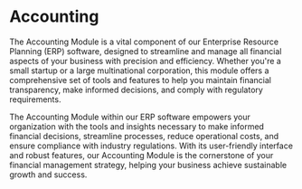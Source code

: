 # Accounting

The Accounting Module is a vital component of our Enterprise Resource Planning (ERP) software, designed to streamline and manage all financial aspects of your business with precision and efficiency. Whether you're a small startup or a large multinational corporation, this module offers a comprehensive set of tools and features to help you maintain financial transparency, make informed decisions, and comply with regulatory requirements.

The Accounting Module within our ERP software empowers your organization with the tools and insights necessary to make informed financial decisions, streamline processes, reduce operational costs, and ensure compliance with industry regulations. With its user-friendly interface and robust features, our Accounting Module is the cornerstone of your financial management strategy, helping your business achieve sustainable growth and success.